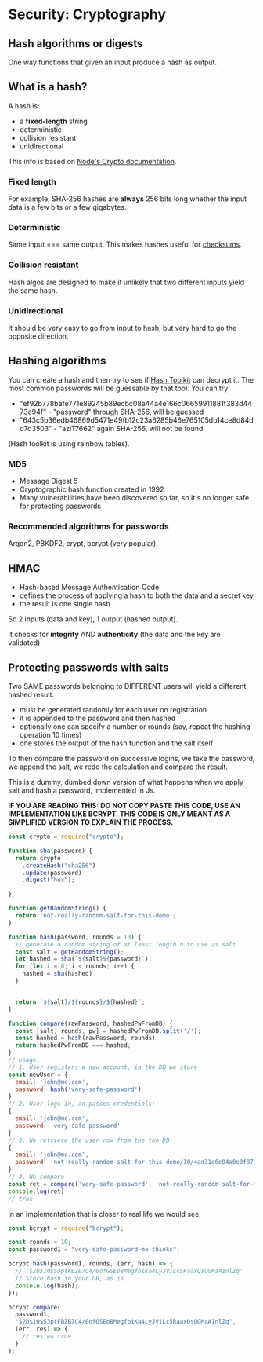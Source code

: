 # Security: Cryptography

## Hash algorithms or digests

One way functions that given an input produce a hash as output.

## What is a hash?

A hash is:

- a **fixed-length** string
- deterministic
- collision resistant
- unidirectional

This info is based on [Node's Crypto documentation](https://nodejs.org/en/knowledge/cryptography/how-to-use-crypto-module/).

### Fixed length

For example, SHA-256 hashes are **always** 256 bits long whether the input data is a few bits or a few gigabytes.

### Deterministic

Same input === same output. This makes hashes useful for [checksums](https://en.wikipedia.org/wiki/Checksum).

### Collision resistant

Hash algos are designed to make it unlikely that two different inputs yield the same hash.

### Unidirectional

It should be very easy to go from input to hash, but very hard to go the opposite direction.

## Hashing algorithms

You can create a hash and then try to see if [Hash Toolkit](https://hashtoolkit.com/reverse-hash) can decrypt it. The most common passwords will be guessable by that tool.
You can try:

- "ef92b778bafe771e89245b89ecbc08a44a4e166c06659911881f383d4473e94f" - "password" through SHA-256, will be guessed
- "643c5b36edb46869d5471e49fb12c23a6285b46e765105db14ce8d84dd7d3503" - "aziT7662" again SHA-256, will not be found

(Hash toolkit is using rainbow tables).

### MD5

- Message Digest 5
- Cryptographic hash function created in 1992
- Many vulnerabilities have been discovered so far, so it's no longer safe for protecting passwords

### Recommended algorithms for passwords

Argon2, PBKDF2, crypt, bcrypt (very popular).

## HMAC

- Hash-based Message Authentication Code
- defines the process of applying a hash to both the data and a secret key
- the result is one single hash

So 2 inputs (data and key), 1 output (hashed output).

It checks for **integrity** AND **authenticity** (the data and the key are validated).

## Protecting passwords with salts

Two SAME passwords belonging to DIFFERENT users will yield a different hashed result.

- must be generated randomly for each user on registration
- it is appended to the password and then hashed
- optionally one can specify a number or rounds (say, repeat the hashing operation 10 times)
- one stores the output of the hash function and the salt itself

To then compare the password on successive logins, we take the password, we append the salt, we redo the calculation and compare the result.

This is a dummy, dumbed down version of what happens when we apply salt and hash a password, implemented in Js.

**IF YOU ARE READING THIS: DO NOT COPY PASTE THIS CODE, USE AN IMPLEMENTATION LIKE BCRYPT. THIS CODE IS ONLY MEANT AS A SIMPLIFIED VERSION TO EXPLAIN THE PROCESS.**

```js
const crypto = require("crypto");

function sha(password) {
  return crypto
    .createHash("sha256")
    .update(password)
    .digest("hex");

}

function getRandomString() {
  return 'not-really-random-salt-for-this-demo';
}

function hash(password, rounds = 10) {
  // generate a random string of at least length n to use as salt
  const salt = getRandomString();
  let hashed = sha(`${salt}${password}`);
  for (let i = 0; i < rounds; i++) {
    hashed = sha(hashed)
  }


  return `${salt}/${rounds}/${hashed}`;
}

function compare(rawPassword, hashedPwFromDB) {
  const [salt, rounds, pw] = hashedPwFromDB.split('/');
  const hashed = hash(rawPassword, rounds);
  return hashedPwFromDB === hashed;
}
// usage:
// 1. User registers a new account, in the DB we store
const newUser = {
  email: 'john@mc.com',
  password: hash('very-safe-password')
}
// 2. User logs in, an passes credentials:
{
  email: 'john@mc.com',
  password: 'very-safe-password'
}
// 3. We retrieve the user row from the the DB
{
  email: 'john@mc.com',
  password: 'not-really-random-salt-for-this-demo/10/4ad31e6e04a0e0f8713522f0f378a798dc1dde89c81a652e8c6c24a4dacdb74a'
}
// 4. We compare
const ret = compare('very-safe-password', 'not-really-random-salt-for-this-demo/10/4ad31e6e04a0e0f8713522f0f378a798dc1dde89c81a652e8c6c24a4dacdb74a');
console.log(ret)
// true
```

In an implementation that is closer to real life we would see:

```js
const bcrypt = require("bcrypt");

const rounds = 10;
const password1 = "very-safe-password-me-thinks";

bcrypt.hash(password1, rounds, (err, hash) => {
  // '$2b$10$S3ptFBZB7C4/0ofGSEo8MegfbiKa4LyJViLc5RaaxQsOGMaA1nlZq'
  // Store hash in your DB, as is.
  console.log(hash);
});

bcrypt.compare(
  password1,
  "$2b$10$S3ptFBZB7C4/0ofGSEo8MegfbiKa4LyJViLc5RaaxQsOGMaA1nlZq",
  (err, res) => {
    // res == true
  }
);
```
